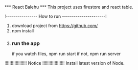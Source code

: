 *** React Balehu  ***
This project uses firestore and react table.

!---------------- How to run ----------------------!
1. download project from https://github.com/
2. npm install
3. ### run the app ###
      if you watch files, npm run start
      if not, npm run server



!!!!!!!!!!!!!!!!!! Notice !!!!!!!!!!!!!!!!!!
Install latest version of Node.
